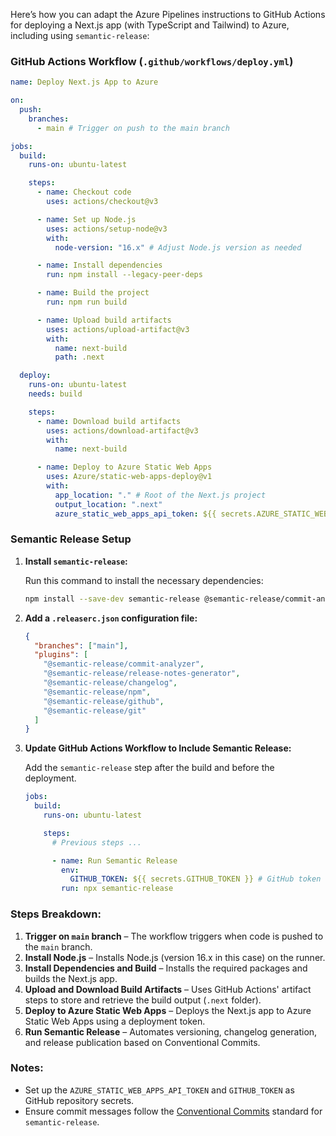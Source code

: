 Here’s how you can adapt the Azure Pipelines instructions to GitHub Actions for deploying a Next.js app (with TypeScript and Tailwind) to Azure, including using `semantic-release`:

### GitHub Actions Workflow (`.github/workflows/deploy.yml`)

```yaml
name: Deploy Next.js App to Azure

on:
  push:
    branches:
      - main # Trigger on push to the main branch

jobs:
  build:
    runs-on: ubuntu-latest

    steps:
      - name: Checkout code
        uses: actions/checkout@v3

      - name: Set up Node.js
        uses: actions/setup-node@v3
        with:
          node-version: "16.x" # Adjust Node.js version as needed

      - name: Install dependencies
        run: npm install --legacy-peer-deps

      - name: Build the project
        run: npm run build

      - name: Upload build artifacts
        uses: actions/upload-artifact@v3
        with:
          name: next-build
          path: .next

  deploy:
    runs-on: ubuntu-latest
    needs: build

    steps:
      - name: Download build artifacts
        uses: actions/download-artifact@v3
        with:
          name: next-build

      - name: Deploy to Azure Static Web Apps
        uses: Azure/static-web-apps-deploy@v1
        with:
          app_location: "." # Root of the Next.js project
          output_location: ".next"
          azure_static_web_apps_api_token: ${{ secrets.AZURE_STATIC_WEB_APPS_API_TOKEN }} # Set this secret in your GitHub repository
```

### Semantic Release Setup

1. **Install `semantic-release`:**

   Run this command to install the necessary dependencies:
   ```bash
   npm install --save-dev semantic-release @semantic-release/commit-analyzer @semantic-release/release-notes-generator @semantic-release/changelog @semantic-release/npm @semantic-release/github @semantic-release/git
   ```

2. **Add a `.releaserc.json` configuration file:**

   ```json
   {
     "branches": ["main"],
     "plugins": [
       "@semantic-release/commit-analyzer",
       "@semantic-release/release-notes-generator",
       "@semantic-release/changelog",
       "@semantic-release/npm",
       "@semantic-release/github",
       "@semantic-release/git"
     ]
   }
   ```

3. **Update GitHub Actions Workflow to Include Semantic Release:**

   Add the `semantic-release` step after the build and before the deployment.

   ```yaml
   jobs:
     build:
       runs-on: ubuntu-latest

       steps:
         # Previous steps ...

         - name: Run Semantic Release
           env:
             GITHUB_TOKEN: ${{ secrets.GITHUB_TOKEN }} # GitHub token for creating releases
           run: npx semantic-release
   ```

### Steps Breakdown:

1. **Trigger on `main` branch** – The workflow triggers when code is pushed to the `main` branch.
2. **Install Node.js** – Installs Node.js (version 16.x in this case) on the runner.
3. **Install Dependencies and Build** – Installs the required packages and builds the Next.js app.
4. **Upload and Download Build Artifacts** – Uses GitHub Actions' artifact steps to store and retrieve the build output (`.next` folder).
5. **Deploy to Azure Static Web Apps** – Deploys the Next.js app to Azure Static Web Apps using a deployment token.
6. **Run Semantic Release** – Automates versioning, changelog generation, and release publication based on Conventional Commits.

### Notes:

- Set up the `AZURE_STATIC_WEB_APPS_API_TOKEN` and `GITHUB_TOKEN` as GitHub repository secrets.
- Ensure commit messages follow the [Conventional Commits](https://www.conventionalcommits.org/) standard for `semantic-release`.
